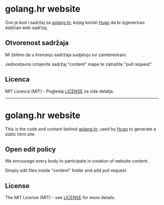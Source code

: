 # golang.hr website

Ovo je kod i sadržaj za [golang.hr](http://golang.hr), kojeg koristi
[Hugo](http://gohugo.io) da bi izgenerirao statičan web sadržaj.

## Otvorenost sadržaja

Mi želimo da u kreiranju sadržaja sudjeluju svi zainteresirani.

Jednostavno izmjenite sadržaj "content" mape te zatražite "pull request".

## Licenca

MIT Licenca (MIT) - Pogledaj [LICENSE](LICENSE) za više detalja.

---

# golang.hr website

This is the code and content behind [golang.hr](http://golang.hr), used by
[Hugo](http://gohugo.io) to generate a static html site.

## Open edit policy

We encourage every body to participate in creation of website content.

Simply edit files inside "content" folder and add pull request.

## License

The MIT License (MIT) - see [LICENSE](LICENSE) for more details.
